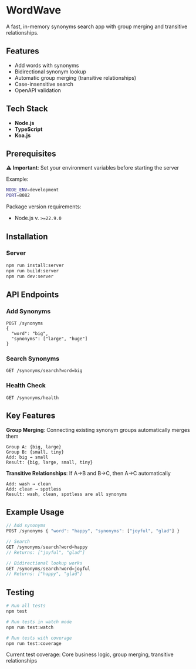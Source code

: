 # WordWave

A fast, in-memory synonyms search app with group merging and transitive relationships.

## Features

- Add words with synonyms
- Bidirectional synonym lookup
- Automatic group merging (transitive relationships)
- Case-insensitive search
- OpenAPI validation

## Tech Stack

- **Node.js**
- **TypeScript**
- **Koa.js**

## Prerequisites
⚠️ **Important**: Set your environment variables before starting the server

Example:
```bash
NODE_ENV=development
PORT=8082
```

Package version requirements:
- Node.js v. ```>=22.9.0```


## Installation

### Server
```bash
npm run install:server
npm run build:server
npm run dev:server
```

## API Endpoints

### Add Synonyms

```
POST /synonyms
{
  "word": "big",
  "synonyms": ["large", "huge"]
}
```

### Search Synonyms

```
GET /synonyms/search?word=big
```

### Health Check

```
GET /synonyms/health
```

## Key Features

**Group Merging**: Connecting existing synonym groups automatically merges them

```
Group A: {big, large}
Group B: {small, tiny}
Add: big → small
Result: {big, large, small, tiny}
```

**Transitive Relationships**: If A→B and B→C, then A→C automatically

```
Add: wash → clean
Add: clean → spotless
Result: wash, clean, spotless are all synonyms
```

## Example Usage

```javascript
// Add synonyms
POST /synonyms { "word": "happy", "synonyms": ["joyful", "glad"] }

// Search
GET /synonyms/search?word=happy
// Returns: ["joyful", "glad"]

// Bidirectional lookup works
GET /synonyms/search?word=joyful
// Returns: ["happy", "glad"]
```

## Testing

```bash
# Run all tests
npm test

# Run tests in watch mode
npm run test:watch

# Run tests with coverage
npm run test:coverage
```

Current test coverage: Core business logic, group merging, transitive relationships
